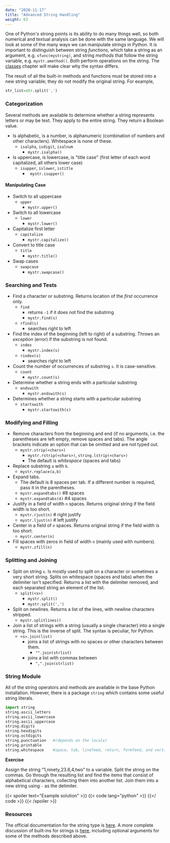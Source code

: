```yaml
---
date: "2020-11-17"
title: "Advanced String Handling"
weight: 63
---
```


One of Python's strong points is its ability to do many things well, so both numerical and textual analysis can be done with the same language.  We will look at some of the many ways we can manipulate strings in Python.  It is important to distinguish between string _functions_, which take a string as an argument, e.g. `sfunc(mystring)`, and string _methods_ that follow the string variable, e.g. `mystr.amethod()`.  Both perform operations on the string.  The [classes](classes) chapter will make clear why the syntax differs.

The result of all the built-in methods and functions must be stored into a new string variable; they do not modify the original string.  For example,
```python
str_list=str.split(',')
```

### Categorization

Several methods are available to determine whether a string represents letters or may be text.  They apply to the entire string. They return a Boolean value.

* Is alphabetic, is a number, is alphanumeric (combination of numbers and other characters).  Whitespace is none of these.
  * `isalpha`, `isdigit`, `isalnum`
    * `mystr.isalpha()`
* Is uppercase, is lowercase, is "title case" (first letter of each word capitalized, all others lower case)
  * `isupper`, `islower`, `istitle`
    * ` mystr.isupper()`

#### Manipulating Case

* Switch to all uppercase
  * `upper`
    * `mystr.upper()`
* Switch to all lowercase
  * `lower`
    * `mystr.lower()`
* Capitalize first letter
  * `capitalize`
    * `mystr.capitalize()`
* Convert to title case 
  * `title`
    * `mystr.title()`
* Swap cases 
  * `swapcase`
    * `mystr.swapcase()`

### Searching and Tests

* Find a character or substring.  Returns location of the _first_ occurrence only.
  * `find`
    * returns `-1` if it does not find the substring 
    * `mystr.find(s)`
  * `rfind(s)`
    * searches right to left
* Find the index of the beginning (left to right) of a substring.  Throws an _exception_ (error) if the substring is not found.
  * `index`
    * `mystr.index(s)`
  * `rindex(s)`
    * searches right to left
* Count the number of occurrences of substring `s`.  It is case-sensitive.
  * `count`
    * `mystr.count(s)`
* Determine whether a string ends with a particular substring
  * `endswith`
    * `mystr.endswith(s)`
* Determines whether a string starts with a particular substring
  * `startswith`
    * `mystr.startswith(s)`

### Modifying and Filling

* Remove characters from the beginning and end (if no arguments, i.e. the parentheses are left empty, remove spaces and tabs). The angle brackets indicate an option that can be omitted and are not typed out.
  * `mystr.strip(<chars>)`
    * `mystr.rstrip(<chars>)`, `string.lstrip(<chars>)`
    * The default is _whitespace_ (spaces and tabs)
* Replace substring `a` with `b`.
  * `mystr.replace(a,b)`
* Expand tabs.
  * The default is 8 spaces per tab.  If a different number is required, pass it in the parentheses.
  * `mystr.expandtabs()`  #8 spaces 
  * `mystr.expandtabs(4)` #4 spaces 
* Justify in a field of width `n` spaces. Returns original string if the field width is too short.
  * `mystr.rjust(n)` # right justify
  * `mystr.ljust(n)` # left justify
* Center in a field of `n` spaces. Returns original string if the field width is too short.
  * `mystr.center(n)`
* Fill spaces with zeros in field of width `n` (mainly used with numbers).
  * `mystr.zfill(n)`

### Splitting and Joining

* Split on string `s`.  Is mostly used to split on a character or sometimes a very short string.  Splits on whitespace (spaces and tabs) when the delimiter isn't specified.  Returns a list with the delimiter removed, and each separated string an element of the list.
  * `split(<s>)`
    * `mystr.split()`
    * `mystr.split(',')`
* Split on newlines.  Returns a list of the lines, with newline characters stripped.
  * `mystr.splitlines()`
* Join a list of strings with a string (usually a single character) into a single string.  This is the inverse of split.  The syntax is peculiar, for Python.
  * `<s>.join(list)`
    * joins a list of strings with no spaces or other characters between them.
       * `"".join(strlist)`
    * joins a list with commas between
       * `",".join(strlist)`

### String Module

All of the string operators and methods are available in the base Python installation.  However, there is a package `string` which contains some useful string literals.

```python
import string 
string.ascii_letters
string.ascii_lowercase 
string.ascii_uppercase 
string.digits 
string.hexdigits 
string.octdigits 
string.punctuation   #(depends on the locale)
string.printable 
string.whitespace    #space, tab, linefeed, return, formfeed, and vertical tab.
```

**Exercise**

Assign the string "1,ninety,23.8,4,two" to a variable. Split the string on the commas. Go through the resulting list and find the items that consist of alphabetical characters, collecting them into another list.  Join them into a new string using `-` as the delimiter.

{{< spoiler text="Example solution" >}}
{{< code lang="python" >}}
[](/content/courses/python-introduction/code/exercises/string_functions.py)
{{</ code >}}
{{< /spoiler >}}

### Resources

The official documentation for the string type is [here](https://docs.python.org/3/library/stdtypes.html#text-sequence-type-str).  A more complete discussion of built-ins for strings is [here](https://docs.python.org/3/library/stdtypes.html#string-methods), including optional arguments for some of the methods described above.  

